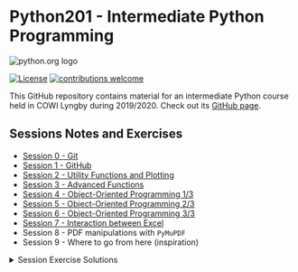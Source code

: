 # Python201 - Intermediate Python Programming

![python.org logo](https://www.python.org/static/community_logos/python-logo-master-v3-TM.png)

[![License](https://img.shields.io/github/license/Python-Crash-Course/Python201)](https://github.com/Python-Crash-Course/Python201/blob/master/LICENSE)
[![contributions welcome](https://img.shields.io/badge/contributions-welcome-brightgreen.svg?style=flat)](https://github.com/dwyl/esta/issues)

This GitHub repository contains material for an intermediate Python course held in COWI Lyngby during 2019/2020. Check out its [GitHub page](https://python-crash-course.github.io/Python201/).

## Sessions Notes and Exercises

* [Session 0 - Git](Session%200%20-%20Git/session0_git.html#git)
* [Session 1 - GitHub](Session%201%20-%20GitHub/session1_github.html#git-recap)
* [Session 2 - Utility Functions and Plotting](Session%202%20-%20Utility%20functions/Session%202%20-%20Utility%20functions.ipynb)
* [Session 3 - Advanced Functions](Session%203%20-%20Advanced%20Functions/Session%203%20-%20Advanced%20Functions.ipynb)
* [Session 4 - Object-Oriented Programming 1/3](Session%204%20-%20Object-Oriented%20Programming%20I/Session%204%20-%20Object-Oriented%20Programming%20I.ipynb)
* [Session 5 - Object-Oriented Programming 2/3](Session%205%20-%20Object-Oriented%20Programming%20II/Session%205%20-%20Object-Oriented%20Programming%20II.ipynb)
* [Session 6 - Object-Oriented Programming 3/3](Session%206%20-%20Object-Oriented%20Programming%20III/Session%206%20-%20Object-Oriented%20Programming%20III.ipynb)
* [Session 7 - Interaction between Excel](Session%207%20-%20Interaction%20with%20Excel/Session7_Interaction_with_Excel.ipynb)
* Session 8 - PDF manipulations with `PyMuPDF`
* Session 9 - Where to go from here (inspiration)

<details>
  <summary>Session Exercise Solutions</summary>

* [Session 0](Session%200%20-%20Git/session0_git.html#exercises)
* [Session 1](Session%201%20-%20GitHub/session1_github.html#exercises)
* [Session 2](Session%202%20-%20Utility%20functions/Session%202%20-%20Exercise%20solutions.ipynb)
* [Session 3](Session%203%20-%20Advanced%20Functions/Session%203%20-%20Exercise%20solutions.ipynb)
* [Session 4](Session%204%20-%20Object-Oriented%20Programming%20I/Session%204%20-%20Exercise%20solutions.ipynb)
* [Session 5](Session%205%20-%20Object-Oriented%20Programming%20II/Session%205%20-%20Exercise%20solutions.ipynb)
* [Session 6](Session%206%20-%20Object-Oriented%20Programming%20III/Session%206%20-%20Exercise%20solutions.ipynb)
* [Session 7](Session%207%20-%20Interaction%20with%20Excel/Session7_Exercise_Solutions.ipynb)
* Session 8
* Session 9
</details>


